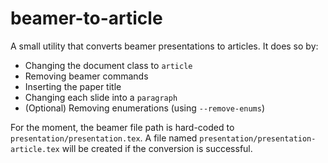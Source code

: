 # beamer-to-article
A small utility that converts beamer presentations to articles. It does so by:
 - Changing the document class to `article`
 - Removing beamer commands
 - Inserting the paper title
 - Changing each slide into a `paragraph`
 - (Optional) Removing enumerations (using `--remove-enums`)
 
 For the moment, the beamer file path is hard-coded to `presentation/presentation.tex`. A file named `presentation/presentation-article.tex` will be created if the conversion is successful.


